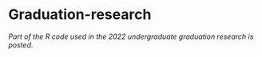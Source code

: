 # Graduation-research
_Part of the R code used in the 2022 undergraduate graduation research is posted._
